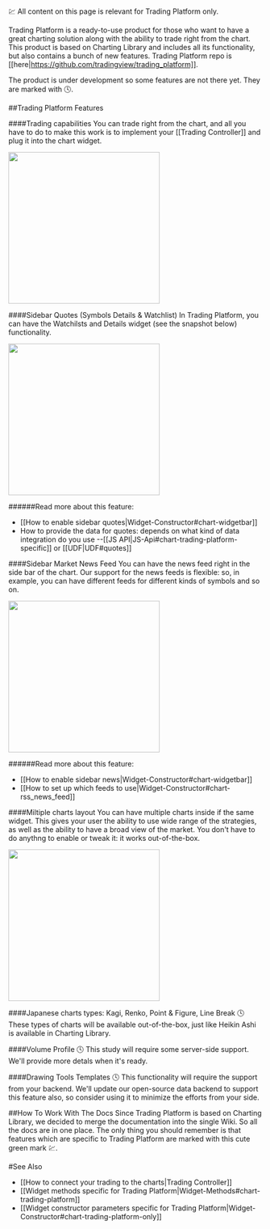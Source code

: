 :chart: All content on this page is relevant for Trading Platform only.

Trading Platform is a ready-to-use product for those who want to have a great charting solution along with the ability to trade right from the chart. This product is based on Charting Library and includes all its functionality, but also contains a bunch of new features. Trading Platform repo is [[here|https://github.com/tradingview/trading_platform]].

The product is under development so some features are not there yet. They are marked with :clock4:.

##Trading Platform Features

####Trading capabilities
You can trade right from the chart, and all you have to do to make this work is to implement your [[Trading Controller]] and plug it into the chart widget.

<a href="https://www.dropbox.com/s/6ttw7a7tl6ipt27/tt_trading.png?dl=0" target="_blank"><img src="https://www.dropbox.com/s/6ttw7a7tl6ipt27/tt_trading.png?dl=1" width="300"/></a>

####Sidebar Quotes (Symbols Details & Watchlist)
In Trading Platform, you can have the Watchilsts and Details widget (see the snapshot below) functionality.

<a href="https://www.dropbox.com/s/hrs6l0ejwgvw0mr/tt_top.png?dl=0" target="_blank"><img src="https://www.dropbox.com/s/hrs6l0ejwgvw0mr/tt_top.png?dl=1" width="300"/></a>

######Read more about this feature:
  * [[How to enable sidebar quotes|Widget-Constructor#chart-widgetbar]]
  * How to provide the data for quotes: depends on what kind of data integration do you use --[[JS API|JS-Api#chart-trading-platform-specific]] or [[UDF|UDF#quotes]]

####Sidebar Market News Feed
You can have the news feed right in the side bar of the chart. Our support for the news feeds is flexible: so, in example, you can have different feeds for different kinds of symbols and so on.

<a href="https://www.dropbox.com/s/qa7f42mszeexf96/tt_bottom.png?dl=0" target="_blank"><img src="https://www.dropbox.com/s/qa7f42mszeexf96/tt_bottom.png?dl=1" width="300"/></a>

######Read more about this feature:
  * [[How to enable sidebar news|Widget-Constructor#chart-widgetbar]]
  * [[How to set up which feeds to use|Widget-Constructor#chart-rss_news_feed]]

####Miltiple charts layout
You can have multiple charts inside if the same widget. This gives your user the ability to use wide range of the strategies, as well as the ability to have a broad view of the market. You don't have to do anythng to enable or tweak it: it works out-of-the-box.

<a href="https://www.dropbox.com/s/ev65w402f2n7hpw/tt_charts.png?dl=0" target="_blank"><img src="https://www.dropbox.com/s/ev65w402f2n7hpw/tt_charts.png?dl=1" width="300"/></a>

####Japanese charts types: Kagi, Renko, Point & Figure, Line Break :clock4:
These types of charts will be available out-of-the-box, just like Heikin Ashi is available in Charting Library.

####Volume Profile :clock4:
This study will require some server-side support. We'll provide more detals when it's ready.

####Drawing Tools Templates :clock4: 
This functionality will require the support from your backend. We'll update our open-source data backend to support this feature also, so consider using it to minimize the efforts from your side.

##How To Work With The Docs
Since Trading Platform is based on Charting Library, we decided to merge the documentation into the single Wiki. So all the docs are in one place. The only thing you should remember is that features which are specific to Trading Platform are marked with this cute green mark :chart:.


#See Also
  * [[How to connect your trading to the charts|Trading Controller]] 
  * [[Widget methods specific for Trading Platform|Widget-Methods#chart-trading-platform]]
  * [[Widget constructor parameters specific for Trading Platform|Widget-Constructor#chart-trading-platform-only]]